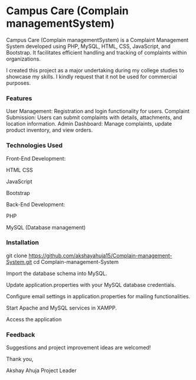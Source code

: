 # Campus Care (Complain managementSystem)
Campus Care (Complain managementSystem) is a Complaint Management System developed using PHP, MySQL, HTML, CSS, JavaScript, and Bootstrap. It facilitates efficient handling and tracking of complaints within organizations.

I created this project as a major undertaking during my college studies to showcase my skills. I kindly request that it not be used for commercial purposes.

### Features
User Management: Registration and login functionality for users.
Complaint Submission: Users can submit complaints with details, attachments, and location information.
Admin Dashboard: Manage complaints, update product inventory, and view orders.

### Technologies Used
Front-End Development:

HTML
CSS


JavaScript

Bootstrap

Back-End Development:

PHP

MySQL (Database management)

### Installation


git clone https://github.com/akshayahuja15/Complain-management-System.git
cd Complain-management-System

Import the database schema into MySQL.

Update application.properties with your MySQL database credentials.

Configure email settings in application.properties for mailing functionalities.

Start Apache and MySQL services in XAMPP.

Access the application

### Feedback
Suggestions and project improvement ideas are welcomed!

Thank you,

Akshay Ahuja
Project Leader
